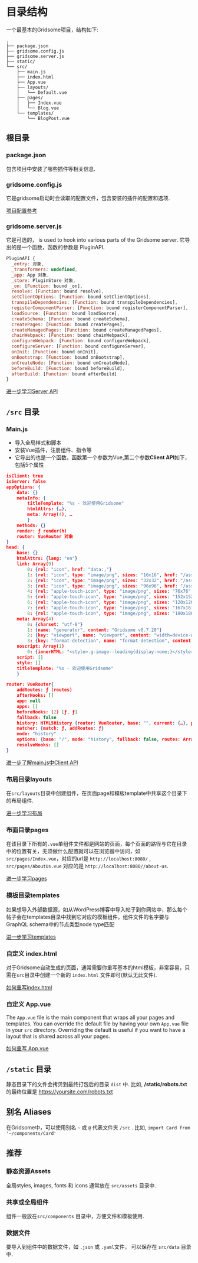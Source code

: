 # 目录结构

一个最基本的Gridsome项目，结构如下:

```text
.
├── package.json
├── gridsome.config.js
├── gridsome.server.js
├── static/
└── src/
    ├── main.js
    ├── index.html
    ├── App.vue
    ├── layouts/
    │   └── Default.vue
    ├── pages/
    │   ├── Index.vue
    │   └── Blog.vue
    └── templates/
        └── BlogPost.vue
```

## 根目录

### package.json

包含项目中安装了哪些插件等相关信息.

### gridsome.config.js

它是gridsome启动时会读取的配置文件，包含安装的插件的配置和选项.

[项目配置参考](/docs/config/)

### gridsome.server.js

它是可选的， is used to hook into various parts of the Gridsome server. 它导出的是一个函数，函数的参数是 PluginAPI.

```js
PluginAPI {
  _entry: 对象,
  _transformers: undefined,
  _app: App 对象,
  _store: PluginStore 对象,
  _on: [Function: bound _on],
  resolve: [Function: bound resolve],
  setClientOptions: [Function: bound setClientOptions],
  transpileDependencies: [Function: bound transpileDependencies],
  registerComponentParser: [Function: bound registerComponentParser],
  loadSource: [Function: bound loadSource],
  createSchema: [Function: bound createSchema],
  createPages: [Function: bound createPages],
  createManagedPages: [Function: bound createManagedPages],
  chainWebpack: [Function: bound chainWebpack],
  configureWebpack: [Function: bound configureWebpack],
  configureServer: [Function: bound configureServer],
  onInit: [Function: bound onInit],
  onBootstrap: [Function: bound onBootstrap],
  onCreateNode: [Function: bound onCreateNode],
  beforeBuild: [Function: bound beforeBuild],
  afterBuild: [Function: bound afterBuild]
}
```

[进一步学习Server API](/docs/server-api/)

##  `/src` 目录

### Main.js

- 导入全局样式和脚本
- 安装Vue插件，注册组件、指令等
- 它导出的也是一个函数，函数第一个参数为Vue,第二个参数**Client API**如下，包括5个属性

```json
isClient: true
isServer: false
appOptions: {
    data: {}
    metaInfo: {
        titleTemplate: "%s - 欢迎使用Gridsome"
        htmlAttrs: {…}, 
        meta: Array(4), …
        }
    methods: {}
    render: ƒ render(h)
    router: VueRouter 对象
}
head: {
    base: {}
    htmlAttrs: {lang: "en"}
    link: Array(9)
        0: {rel: "icon", href: "data:,"}
        1: {rel: "icon", type: "image/png", sizes: "16x16", href: "/assets/static/src/favicon.png?width=16&key=6aa06a6"}
        2: {rel: "icon", type: "image/png", sizes: "32x32", href: "/assets/static/src/favicon.png?width=32&key=6aa06a6"}
        3: {rel: "icon", type: "image/png", sizes: "96x96", href: "/assets/static/src/favicon.png?width=96&key=6aa06a6"}
        4: {rel: "apple-touch-icon", type: "image/png", sizes: "76x76", href: "/assets/static/src/favicon.png?width=76&key=f6f3c9c"}
        5: {rel: "apple-touch-icon", type: "image/png", sizes: "152x152", href: "/assets/static/src/favicon.png?width=152&key=f6f3c9c"}
        6: {rel: "apple-touch-icon", type: "image/png", sizes: "120x120", href: "/assets/static/src/favicon.png?width=120&key=f6f3c9c"}
        7: {rel: "apple-touch-icon", type: "image/png", sizes: "167x167", href: "/assets/static/src/favicon.png?width=167&key=f6f3c9c"}
        8: {rel: "apple-touch-icon", type: "image/png", sizes: "180x180", href: "/assets/static/src/favicon.png?width=180&key=f6f3c9c"}
    meta: Array(4)
        0: {charset: "utf-8"}
        1: {name: "generator", content: "Gridsome v0.7.20"}
        2: {key: "viewport", name: "viewport", content: "width=device-width, initial-scale=1, viewport-fit=cover"}
        3: {key: "format-detection", name: "format-detection", content: "telephone=no"}
    noscript: Array(1)
        0: {innerHTML: "<style>.g-image--loading{display:none;}</style>"}
    script: []
    style: []
    titleTemplate: "%s - 欢迎使用Gridsome"
    }

router: VueRouter{
    addRoutes: ƒ (routes)
    afterHooks: []
    app: null
    apps: []
    beforeHooks: (2) [ƒ, ƒ]
    fallback: false
    history: HTML5History {router: VueRouter, base: "", current: {…}, pending: null, ready: false, …}
    matcher: {match: ƒ, addRoutes: ƒ}
    mode: "history"
    options: {base: "/", mode: "history", fallback: false, routes: Array(82), scrollBehavior: ƒ}
    resolveHooks: []
}

```


[进一步了解main.js中Client API](/docs/client-api/)

### 布局目录layouts

在`src/layouts`目录中创建组件，在页面page和模板template中共享这个目录下的布局组件.

[进一步学习布局](/docs/layouts/)

### 布面目录pages

在该目录下所有的`.vue`单组件文件都是网站的页面，每个页面的路径与它在目录中的位置有关，无须做什么配置就可以在浏览器中访问，如
`src/pages/Index.vue`，对应的url是 `http://localhost:8080/` , `src/pages/AboutUs.vue` 对应的是 `http://localhost:8080//about-us`.

[进一步学习pages](/docs/pages/)

### 模板目录templates

如果想导入外部数据源，如从WordPress博客中导入帖子到你网站中，那么每个帖子会在templates目录中找到它对应的模板组件，组件文件的名字要与 GraphQL schema中的节点类型node type匹配

[进一步学习templates](/docs/templates/)

### 自定义 index.html

对于Gridsome自动生成的页面，通常需要你重写基本的html模板，非常容易，只需在`src`目录中创建一个新的 `index.html` 文件即可(默认无此文件).

[如何重写index.html](/docs/overriding-index/)

### 自定义 App.vue

The `App.vue` file is the main component that wraps all your pages and templates. You can override the default file by having your own `App.vue` file in your `src` directory. Overriding the default is useful if you want to have a layout that is shared across all your pages.

[如何重写 App.vue](/docs/overriding-app/)

##  `/static` 目录

静态目录下的文件会拷贝到最终打包后的目录 `dist` 中. 比如, **/static/robots.txt** 的最终位置是 https://yoursite.com/robots.txt

## 别名 Aliases

在Gridsome中，可以使用别名 `~` 或 `@` 代表文件夹 `/src` . 比如,  `import Card from '~/components/Card'`

## 推荐

### 静态资源Assets

全局styles, images, fonts 和 icons 通常放在 `src/assets` 目录中.

### 共享或全局组件

组件一般放在`src/components` 目录中，方便文件和模板使用.

### 数据文件

要导入到组件中的数据文件，如 `.json` 或 `.yaml`文件， 可以保存在 `src/data` 目录中.
